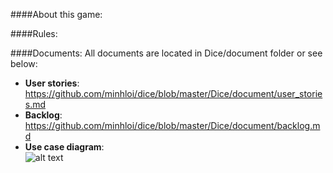####About this game:

####Rules:

####Documents:
All documents are located in Dice/document folder or see below:  
- **User stories**: https://github.com/minhloi/dice/blob/master/Dice/document/user_stories.md  
- **Backlog**: https://github.com/minhloi/dice/blob/master/Dice/document/backlog.md
- **Use case diagram**:  
![alt text](https://raw.githubusercontent.com/minhloi/dice/master/Dice/document/use_case_diagram.jpg "Use case diagram")




